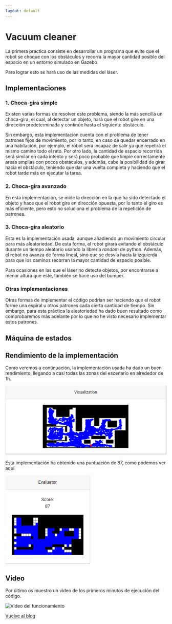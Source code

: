 ```yaml
---
layout: default
---
```


# Vacuum cleaner

La primera práctica consiste en desarrollar un programa que evite que el robot se choque con los obstáculos y recorra la mayor cantidad posible del espacio en un entorno
simulado en Gazebo.

Para lograr esto se hará uso de las medidas del láser.

## Implementaciones

### 1. Choca-gira simple
Existen varias formas de resolver este problema, siendo la más sencilla un choca-gira, el cual, al detectar un objeto, hará que el robot gire en una dirección predeterminada y continúe hasta el siguiente obstáculo.

Sin embargo, esta implementación cuenta con el problema de tener patrones fijos de movimiento, por lo tanto, en caso de quedar encerrado en una habitación, por ejemplo, el robot será incapaz de salir ya que repetirá el mismo camino todo el rato.
Por otro lado, la cantidad de espacio recorrida será similar en cada intento y será poco probable que limpie correctamente areas amplias con pocos obstáculos, y además, cabe la posibilidad de girar hacia el obstáculo, teniendo que dar una vuelta completa y haciendo que el robot tarde más en ejecutar la tarea.

### 2. Choca-gira avanzado
En esta implementación, se mide la dirección en la que ha sido detectado el objeto y hace que el robot gire en dirección opuesta, por lo tanto el giro es más eficiente, pero esto no soluciona el problema de la repetición de patrones.

### 3. Choca-gira aleatorio
Esta es la implementación usada, aunque añadiendo un movimiento circular para más aleatoriedad. 
De esta forma, el robot girará evitando el obstáculo durante un tiempo aleatorio usando la librería _random_ de python. Además, el robot no avanza de forma lineal, sino que se desvía hacia la izquierda para que los caminos recorran la mayor cantidad de espacio posible.

Para ocasiones en las que el láser no detecte objetos, por encontrarse a menor altura que este, también se hace uso del bumper.

### Otras implementaciones
Otras formas de implementar el código podrían ser haciendo que el robot forme una espiral u otros patrones cada cierta cantidad de tiempo. Sin embargo, para esta práctica la aleatoriedad ha dado buen resultado como comprobaremos más adelante por lo que no he visto necesario implementar estos patrones.

## Máquina de estados

## Rendimiento de la implementación
Como veremos a continuación, la implementación usada ha dado un buen rendimiento, llegando a casi todas las zonas del escenario en alrededor de 1h.

![Visualización del recorrido del robot](./media/Visualizacion.PNG)

Esta implementación ha obtenido una puntuación de 87, como podemos ver aquí

![Puntuación del recorrido](./media/Evaluacion.PNG)

## Video
Por último os muestro un video de los primeros minutos de ejecución del código.

![Video del funcionamiento](https://drive.google.com/file/d/1ntEG9PLQ5Jy8CvPsx3WR6oiTrp91ERsP/view?usp=sharing)

[Vuelve al blog](./)
